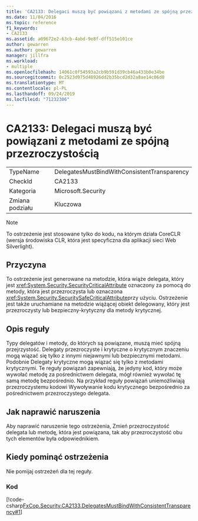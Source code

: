 ```yaml
---
title: 'CA2133: Delegaci muszą być powiązani z metodami ze spójną przezroczystością'
ms.date: 11/04/2016
ms.topic: reference
f1_keywords:
- CA2133
ms.assetid: a09672e2-63cb-4abd-9e8f-dff515e101ce
author: gewarren
ms.author: gewarren
manager: jillfra
ms.workload:
- multiple
ms.openlocfilehash: 14061c0f54593a2cb9b591d39cb46a433b0e34be
ms.sourcegitcommit: 0c2523d975d48926dd2b35bcd2d32a8ae14c06d8
ms.translationtype: MT
ms.contentlocale: pl-PL
ms.lasthandoff: 09/24/2019
ms.locfileid: "71232306"
---
```

# <a name="ca2133-delegates-must-bind-to-methods-with-consistent-transparency"></a>CA2133: Delegaci muszą być powiązani z metodami ze spójną przezroczystością

|||
|-|-|
|TypeName|DelegatesMustBindWithConsistentTransparency|
|CheckId|CA2133|
|Kategoria|Microsoft.Security|
|Zmiana podziału|Kluczowa|

> [!NOTE]
> To ostrzeżenie jest stosowane tylko do kodu, na którym działa CoreCLR (wersja środowiska CLR, która jest specyficzna dla aplikacji sieci Web Silverlight).

## <a name="cause"></a>Przyczyna

To ostrzeżenie jest generowane na metodzie, która wiąże delegata, który jest <xref:System.Security.SecurityCriticalAttribute> oznaczony za pomocą do metody, która jest przezroczysta lub oznaczona <xref:System.Security.SecuritySafeCriticalAttribute>przy użyciu. Ostrzeżenie jest także uruchamiane na metodzie wiążącej obiekt delegowany, który jest przezroczysty lub bezpieczny-krytyczny dla metody krytycznej.

## <a name="rule-description"></a>Opis reguły

Typy delegatów i metody, do których są powiązane, muszą mieć spójną przejrzystość. Delegaty przezroczyste i krytyczne o krytycznym znaczeniu mogą wiązać się tylko z innymi niejawnymi lub bezpiecznymi metodami. Podobnie Delegaty krytyczne mogą wiązać się tylko z metodami krytycznymi. Te reguły powiązań zapewniają, że jedyny kod, który może wywołać metodę za pośrednictwem delegata, mógł również wywołać tę samą metodę bezpośrednio. Na przykład reguły powiązań uniemożliwiają przezroczystemu kodowi Wywoływanie kodu krytycznego bezpośrednio za pośrednictwem przezroczystego delegata.

## <a name="how-to-fix-violations"></a>Jak naprawić naruszenia

Aby naprawić naruszenie tego ostrzeżenia, Zmień przezroczystość delegata lub metodę, która jest powiązana, tak aby przezroczystość obu tych elementów była odpowiednikiem.

## <a name="when-to-suppress-warnings"></a>Kiedy pominąć ostrzeżenia

Nie pomijaj ostrzeżeń dla tej reguły.

### <a name="code"></a>Kod

[!code-csharp[FxCop.Security.CA2133.DelegatesMustBindWithConsistentTransparency#1](../code-quality/codesnippet/CSharp/ca2133-delegates-must-bind-to-methods-with-consistent-transparency_1.cs)]
